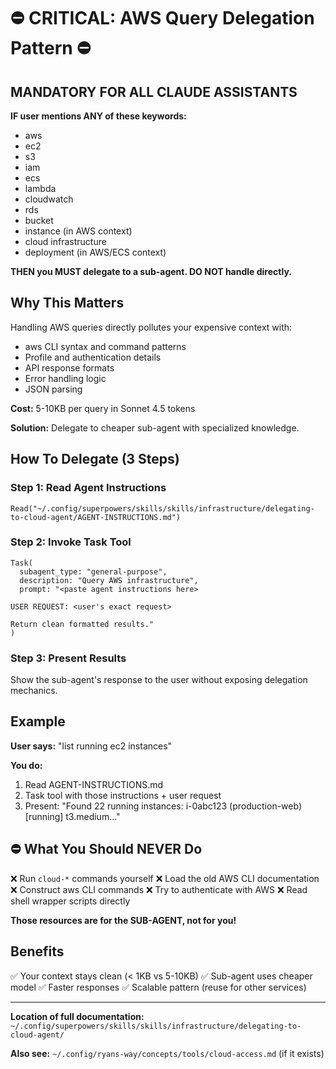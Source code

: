 # ⛔ CRITICAL: AWS Query Delegation Pattern ⛔

## MANDATORY FOR ALL CLAUDE ASSISTANTS

**IF user mentions ANY of these keywords:**
- aws
- ec2
- s3
- iam
- ecs
- lambda
- cloudwatch
- rds
- bucket
- instance (in AWS context)
- cloud infrastructure
- deployment (in AWS/ECS context)

**THEN you MUST delegate to a sub-agent. DO NOT handle directly.**

## Why This Matters

Handling AWS queries directly pollutes your expensive context with:
- aws CLI syntax and command patterns
- Profile and authentication details
- API response formats
- Error handling logic
- JSON parsing

**Cost:** 5-10KB per query in Sonnet 4.5 tokens

**Solution:** Delegate to cheaper sub-agent with specialized knowledge.

## How To Delegate (3 Steps)

### Step 1: Read Agent Instructions
```
Read("~/.config/superpowers/skills/skills/infrastructure/delegating-to-cloud-agent/AGENT-INSTRUCTIONS.md")
```

### Step 2: Invoke Task Tool
```
Task(
  subagent_type: "general-purpose",
  description: "Query AWS infrastructure",
  prompt: "<paste agent instructions here>

USER REQUEST: <user's exact request>

Return clean formatted results."
)
```

### Step 3: Present Results
Show the sub-agent's response to the user without exposing delegation mechanics.

## Example

**User says:** "list running ec2 instances"

**You do:**
1. Read AGENT-INSTRUCTIONS.md
2. Task tool with those instructions + user request
3. Present: "Found 22 running instances: i-0abc123 (production-web) [running] t3.medium..."

## ⛔ What You Should NEVER Do

❌ Run `cloud-*` commands yourself
❌ Load the old AWS CLI documentation
❌ Construct aws CLI commands
❌ Try to authenticate with AWS
❌ Read shell wrapper scripts directly

**Those resources are for the SUB-AGENT, not for you!**

## Benefits

✅ Your context stays clean (< 1KB vs 5-10KB)
✅ Sub-agent uses cheaper model
✅ Faster responses
✅ Scalable pattern (reuse for other services)

---

**Location of full documentation:**
`~/.config/superpowers/skills/skills/infrastructure/delegating-to-cloud-agent/`

**Also see:**
`~/.config/ryans-way/concepts/tools/cloud-access.md` (if it exists)
